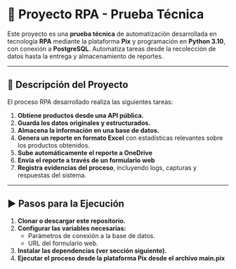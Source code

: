 # 🤖 Proyecto RPA - Prueba Técnica

Este proyecto es una **prueba técnica** de automatización desarrollada en tecnología **RPA** mediante la plataforma **Pix** y programación en **Python 3.10**, con conexión a **PostgreSQL**. Automatiza tareas desde la recolección de datos hasta la entrega y almacenamiento de reportes.

---

## 📝 Descripción del Proyecto

El proceso RPA desarrollado realiza las siguientes tareas:

1. **Obtiene productos desde una API pública.**
2. **Guarda los datos originales y estructurados.**
3. **Almacena la información en una base de datos.**
4. **Genera un reporte en formato Excel** con estadísticas relevantes sobre los productos obtenidos.
5. **Sube automáticamente el reporte a OneDrive** 
6. **Envía el reporte a través de un formulario web** 
7. **Registra evidencias del proceso**, incluyendo logs, capturas y respuestas del sistema.


---

## ▶️ Pasos para la Ejecución

1. **Clonar o descargar este repositorio.**
2. **Configurar las variables necesarias:**
   - Parámetros de conexión a la base de datos.
   - URL del formulario web.
3. **Instalar las dependencias (ver sección siguiente).**
4. **Ejecutar el proceso desde la plataforma Pix desde el archivo main.pix** 
 
